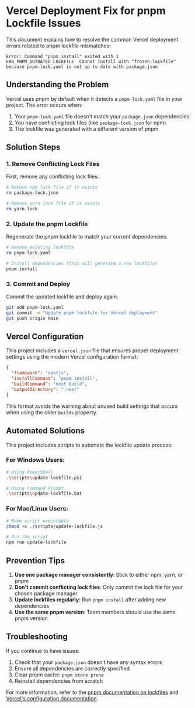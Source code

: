 # Vercel Deployment Fix for pnpm Lockfile Issues

This document explains how to resolve the common Vercel deployment errors related to pnpm lockfile mismatches:

```
Error: Command "pnpm install" exited with 1
ERR_PNPM_OUTDATED_LOCKFILE  Cannot install with "frozen-lockfile" because pnpm-lock.yaml is not up to date with package.json
```

## Understanding the Problem

Vercel uses pnpm by default when it detects a `pnpm-lock.yaml` file in your project. The error occurs when:

1. Your `pnpm-lock.yaml` file doesn't match your `package.json` dependencies
2. You have conflicting lock files (like `package-lock.json` for npm)
3. The lockfile was generated with a different version of pnpm

## Solution Steps

### 1. Remove Conflicting Lock Files

First, remove any conflicting lock files:
```bash
# Remove npm lock file if it exists
rm package-lock.json

# Remove yarn lock file if it exists
rm yarn.lock
```

### 2. Update the pnpm Lockfile

Regenerate the pnpm lockfile to match your current dependencies:

```bash
# Remove existing lockfile
rm pnpm-lock.yaml

# Install dependencies (this will generate a new lockfile)
pnpm install
```

### 3. Commit and Deploy

Commit the updated lockfile and deploy again:

```bash
git add pnpm-lock.yaml
git commit -m "Update pnpm lockfile for Vercel deployment"
git push origin main
```

## Vercel Configuration

This project includes a `vercel.json` file that ensures proper deployment settings using the modern Vercel configuration format:

```json
{
  "framework": "nextjs",
  "installCommand": "pnpm install",
  "buildCommand": "next build",
  "outputDirectory": ".next"
}
```

This format avoids the warning about unused build settings that occurs when using the older `builds` property.

## Automated Solutions

This project includes scripts to automate the lockfile update process:

### For Windows Users:

```bash
# Using PowerShell
.\scripts\update-lockfile.ps1

# Using Command Prompt
.\scripts\update-lockfile.bat
```

### For Mac/Linux Users:

```bash
# Make script executable
chmod +x ./scripts/update-lockfile.js

# Run the script
npm run update-lockfile
```

## Prevention Tips

1. **Use one package manager consistently**: Stick to either npm, yarn, or pnpm
2. **Don't commit conflicting lock files**: Only commit the lock file for your chosen package manager
3. **Update lockfiles regularly**: Run `pnpm install` after adding new dependencies
4. **Use the same pnpm version**: Team members should use the same pnpm version

## Troubleshooting

If you continue to have issues:

1. Check that your `package.json` doesn't have any syntax errors
2. Ensure all dependencies are correctly specified
3. Clear pnpm cache: `pnpm store prune`
4. Reinstall dependencies from scratch

For more information, refer to the [pnpm documentation on lockfiles](https://pnpm.io/pnpm-lock_yaml) and [Vercel's configuration documentation](https://vercel.com/docs/projects/project-configuration).